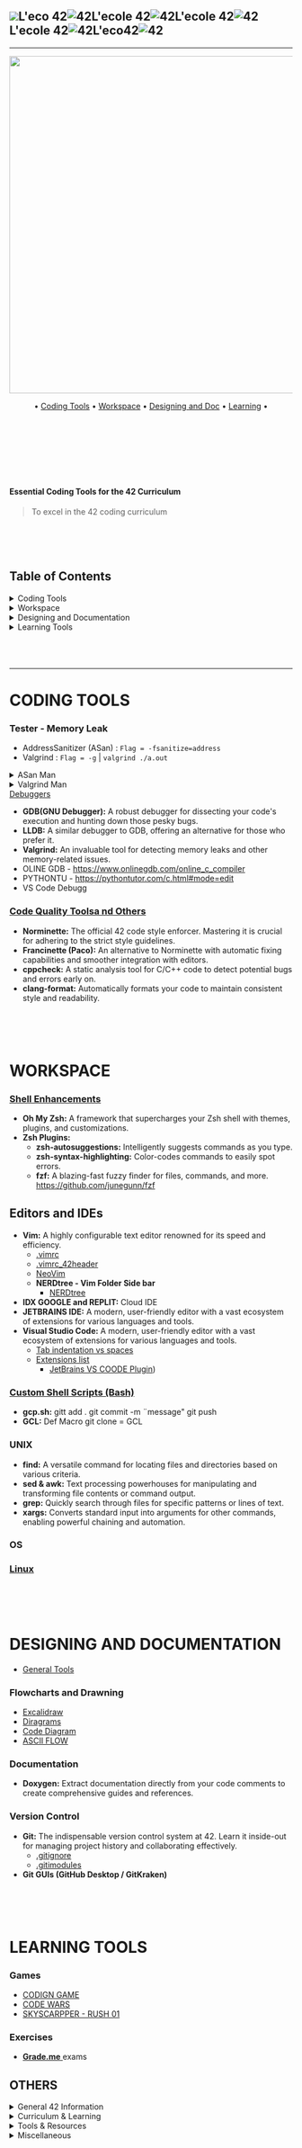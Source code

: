 <a id="top"></a>
![](../zimg/42.svg)L'eco 42![42](../zimg/42.svg)L'ecole 42![42](../zimg/42.svg)L'ecole 42![42](../zimg/42.svg)L'ecole 42![42](../zimg/42.svg)L'eco42![42](../zimg/42.svg)  
---
--- 
<p align="center"><img src="https://github.com/diegonmarcos/L-ecole-42/raw/main/zimg/tools.png" alt="" width="600"></p>

<p align="center">
	• <a href="#1">Coding Tools</a> •
	<a href="#2">Workspace</a> •
	<a href="#1">Designing and Doc</a> •
	<a href="#1">Learning</a> •


</p>

<br>
<br>
<br>
<br>
<br>
<br>

#### Essential Coding Tools for the 42 Curriculum

> To excel in the 42 coding curriculum
<br>
<br>
<br>



<h2>Table of Contents</h2>

<details>
  <summary>Coding Tools</summary>
  <ul>
    <li>
        <details>
            <summary>Tester - Memory Leak</summary>
            <ul>
                <li>AddressSanitizer (ASan)</li>
                <li>Valgrind</li>
            </ul>
        </details>
    </li>
    <li>
        <details>
            <summary>Debuggers</summary>
            <ul>
                <li>GDB (GNU Debugger)</li>
                <li>LLDB</li>
                <li>Valgrind</li>
                <li>ONLINE GDB</li>
                <li>PYTHONTU</li>
                <li>VS Code Debugger</li>
            </ul>
        </details>
    </li>
    <li>
        <details>
            <summary>Code Quality Tools and Others</summary>
            <ul>
                <li>Norminette</li>
                <li>Francinette (Paco)</li>
                <li>cppcheck</li>
                <li>clang-format</li>
            </ul>
        </details>
    </li>
  </ul>
</details>

<details>
  <summary>Workspace</summary>
  <ul>
    <li>
        <details>
            <summary>Shell Enhancements</summary>
            <ul>
                <li>Oh My Zsh</li>
                <li>Zsh Plugins
                    <ul>
                        <li>zsh-autosuggestions</li>
                        <li>zsh-syntax-highlighting</li>
                        <li>fzf</li>
                    </ul>
                </li>
            </ul>
        </details>
    </li>
    <li>
        <details>
            <summary>Editors and IDEs</summary>
            <ul>
                <li>Vim
                    <ul>
                        <li>.vimrc</li>
                        <li>.vimrc_42header</li>
                        <li>NeoVim</li>
                        <li>NERDtree - Vim Folder Side bar</li>
                    </ul>
                </li>
                <li>IDX GOOGLE and REPLIT</li>
                <li>JETBRAINS IDE</li>
                <li>Visual Studio Code
                    <ul>
                        <li>Tab indentation vs spaces</li>
                        <li>Extensions list
                            <ul>
                                <li>JetBrains VS CODE Plugin</li>
                            </ul>
                        </li>
                    </ul>
                </li>
            </ul>
        </details>
    </li>
    <li>
        <details>
            <summary>Custom Shell Scripts (Bash)</summary>
            <ul>
                <li>gcp.sh</li>
                <li>GCL</li>
            </ul>
        </details>
    </li>
    <li>
        <details>
            <summary>UNIX</summary>
            <ul>
                <li>find</li>
                <li>sed & awk</li>
                <li>grep</li>
                <li>xargs</li>
            </ul>
        </details>
    </li>
  </ul>
</details>

<details>
  <summary>Designing and Documentation</summary>
  <ul>
    <li>General Tools</li>
    <li>
        <details>
            <summary>Flowcharts and Drawing</summary>
            <ul>
                <li>Excalidraw</li>
                <li>Diagrams</li>
                <li>Code Diagram</li>
                <li>ASCII FLOW</li>
            </ul>
        </details>
    </li>
    <li>
        <details>
            <summary>Documentation</summary>
            <ul>
                <li>Doxygen</li>
            </ul>
        </details>
    </li>
    <li>
        <details>
            <summary>Version Control</summary>
            <ul>
                <li>Git
                    <ul>
                        <li>.gitignore</li>
                        <li>.gitimodules</li>
                    </ul>
                </li>
                <li>Git GUIs (GitHub Desktop / GitKraken)</li>
            </ul>
        </details>
    </li>
  </ul>
</details>

<details>
  <summary>Learning Tools</summary>
  <ul>
    <li>
        <details>
            <summary>Games</summary>
            <ul>
                <li>CODINGAME</li>
                <li>CODEWARS</li>
                <li>SKYSCRAPPER - RUSH 01</li>
            </ul>
        </details>
    </li>
    <li>
        <details>
            <summary>Exercises</summary>
            <ul>
                <li>Grade.me</li>
            </ul>
        </details>
    </li>
  </ul>
</details> 


<br>
<br>
<br>

---


# CODING TOOLS

### Tester - Memory Leak
- AddressSanitizer (ASan) : ```Flag = -fsanitize=address```
- Valgrind : ```Flag = -g``` | ```valgrind ./a.out```

 <details> <summary>ASan Man</summary>

**1. Compiling your code with AddressSanitizer:**

* **GCC/Clang:** Add the following flags during compilation:
   * `-fsanitize=address` enables ASan instrumentation.
   * `-g` includes debugging information for more detailed error reports.
   * For example: 
     ```bash
     gcc -g -fsanitize=address your_program.c -o your_program
     ```

**2. Running your program:**

* Simply execute the compiled program. ASan will work in the background, monitoring memory access and allocations.

**3. Interpreting ASan output:**

* **Segmentation faults:**
    * If your program encounters a segmentation fault, ASan will provide a detailed report including:
        * The exact memory address that caused the fault.
        * The type of illegal access (e.g., read, write).
        * A stack trace leading to the point of the error.
        * This information greatly aids in pinpointing the source of the problem.

* **Memory leaks:**
    * When your program terminates, ASan will perform a leak check. If any memory leaks are detected, it will output a report showing:
        * The size and number of leaked bytes.
        * A stack trace indicating where the leaked memory was allocated.
        * This helps identify parts of your code that are not properly freeing memory.

**Important points:**

* **Overhead:** ASan introduces some runtime overhead, typically slowing down your program by a factor of 2-3. This is the trade-off for the detailed error detection it provides.
* **False positives:** In some cases, ASan may report false positives, especially when interacting with libraries that use custom memory management.
* **Suppressions:** ASan allows you to suppress certain error types or specific memory regions if needed. Refer to the ASan documentation for details.

**Example ASan output (Segmentation fault):**

```
==31511==ERROR: AddressSanitizer: SEGV on unknown address 0x000000000000 (pc 0x0000004018a9 bp 0x7ffd79f69670 sp 0x7ffd79f69660 T0)
==31511==The signal is caused by a READ memory access.
    #0 0x4018a8 in main /path/to/your_program.c:15
    #1 0x7f0d36d870b2 in __libc_start_main (/lib/x86_64-linux-gnu/libc.so.6+0x270b2)
    #2 0x40113d in _start (/path/to/your_program+0x40113d)

Address 0x000000000000 is located 0 bytes inside of global variable 'uninitialized_pointer' defined in 'your_program.c:5:6' (0x604000) of size 8
SUMMARY: AddressSanitizer: SEGV /path/to/your_program.c:15 in main
```

**Example ASan output (Memory leak):**

```
==31511==ERROR: LeakSanitizer: detected memory leaks

Direct leak of 100 byte(s) in 1 object(s) allocated from:
    #0 0x7f0d37716bc8 in malloc (/lib/x86_64-linux-gnu/libasan.so.5+0x106bc8)
    #1 0x4017f4 in main /path/to/your_program.c:10
    #2 0x7f0d36d870b2 in __libc_start_main (/lib/x86_64-linux-gnu/libc.so.6+0x270b2)

SUMMARY: AddressSanitizer: 100 byte(s) leaked in 1 allocation(s).
```


</details>

 <details> <summary>Valgrind Man</summary>

 Valgrind is a powerful tool for detecting memory errors and leaks in your programs. Here's a breakdown of how to use it:

**1. Compile Your Program with Debugging Information**

* When you compile your program, include the `-g` flag to add debugging information. This will allow Valgrind to associate memory errors with specific lines in your code.

**2. Run Your Program Under Valgrind**

* Use Valgrind as a wrapper for your executable. The basic syntax is:
   ```bash
   valgrind [valgrind-options] your-program [program-arguments]
   ```

**3. Interpret Valgrind's Output**

* Valgrind will provide a detailed report of any memory errors or leaks it detects. Pay attention to:
    * **Error Messages:**  These will indicate the type of error (e.g., invalid read/write, use of uninitialized values), the memory address involved, and the stack trace leading to the error.
    * **Leak Summaries:** At the end of your program's execution, Valgrind will provide a summary of any memory leaks it found, including the number of bytes leaked and the functions responsible for the allocations.

**Important Valgrind Options**

* `--leak-check=full`:  Enables detailed leak checking.
* `--show-reachable=yes`:  Shows possibly lost memory (memory still reachable but potentially leaked).
* `--track-origins=yes`:  Tracks the origin of uninitialized values (can be slower).
* `--log-file=filename`:  Writes Valgrind's output to a specified file.

**Example**

```bash
gcc -g my_program.c -o my_program
valgrind --leak-check=full ./my_program
```

**Key Points**

* Valgrind is most effective when used with programs compiled in debug mode (`-g`).
* It can be helpful to run Valgrind with different options to get more detailed information about specific types of errors.
* Valgrind can be a bit slower than running your program normally, but the benefits of finding and fixing memory issues usually outweigh the performance impact.

**Additional Resources**

* The Valgrind Quick Start Guide: [https://valgrind.org/docs/manual/quick-start.html](https://valgrind.org/docs/manual/quick-start.html)
* The Valgrind User Manual: [https://valgrind.org/docs/manual/manual.html](https://valgrind.org/docs/manual/manual.html)

</ul>
</details
  
### [Debuggers ](Debugger.md)
- **GDB(GNU Debugger):** A robust debugger for dissecting your code's execution and hunting down those pesky bugs.
- **LLDB:** A similar debugger to GDB, offering an alternative for those who prefer it.
- **Valgrind:** An invaluable tool for detecting memory leaks and other memory-related issues.
- OLINE GDB - https://www.onlinegdb.com/online_c_compiler
- PYTHONTU - https://pythontutor.com/c.html#mode=edit
- VS Code Debugg
 
### [Code Quality Toolsa nd Others](CodeQuality.md)
- **Norminette:** The official 42 code style enforcer. Mastering it is crucial for adhering to the strict style guidelines.
- **Francinette (Paco):** An alternative to Norminette with automatic fixing capabilities and smoother integration with editors.
- **cppcheck:** A static analysis tool for C/C++ code to detect potential bugs and errors early on.
- **clang-format:** Automatically formats your code to maintain consistent style and readability.
<br>

<br>

<br>

# WORKSPACE
### [Shell Enhancements](Shell.md)

- **Oh My Zsh:** A framework that supercharges your Zsh shell with themes, plugins, and customizations.
- **Zsh Plugins:**
    - **zsh-autosuggestions:** Intelligently suggests commands as you type.
    - **zsh-syntax-highlighting:** Color-codes commands to easily spot errors.
    - **fzf:** A blazing-fast fuzzy finder for files, commands, and more.
https://github.com/junegunn/fzf  

## Editors and IDEs

- **Vim:** A highly configurable text editor renowned for its speed and efficiency.
	- [.vimrc](p.vimrc.md)
	- [.vimrc_42header](p.vimrc_42header.md)
   	- [NeoVim](https://github.com/neovim/neovim/blob/master/INSTALL.md)
   	- **NERDtree - Vim Folder Side bar**  
 		- [NERDtree](https://github.com/preservim/nerdtree)
- **IDX GOOGLE and REPLIT:** Cloud IDE  
- **JETBRAINS IDE:** A modern, user-friendly editor with a vast ecosystem of extensions for various languages and tools.
- **Visual Studio Code:** A modern, user-friendly editor with a vast ecosystem of extensions for various languages and tools.
	- [Tab indentation vs spaces](VSCode.md)
	- [Extensions list](ExtList.md)
 		- [JetBrains VS COODE Plugin](https://www.jetbrains.com/help/qodana/vscode.html))  

### **[Custom Shell Scripts (Bash) ](Scripts.md)** 

- **gcp.sh:** gitt add . git commit -m ¨message" git push
- **GCL:** Def Macro git clone = GCL

### UNIX
- **find:** A versatile command for locating files and directories based on various criteria.
- **sed & awk:** Text processing powerhouses for manipulating and transforming file contents or command output.
- **grep:** Quickly search through files for specific patterns or lines of text.
- **xargs:** Converts standard input into arguments for other commands, enabling powerful chaining and automation.

### **OS** 
### **[Linux](Linux.md)** 

<br>

<br>

<br>


# DESIGNING AND DOCUMENTATION
- [General Tools](General.md)


### Flowcharts and Drawning
- [Excalidraw](https://excalidraw.com/)
- [Diragrams](https://app.diagrams.net/)
- [Code Diagram](https://text-to-diagram.com/?b=mermaid&example=tables  )
- [ASCII FLOW](https://asciiflow.com/#/)

### Documentation
- **Doxygen:** Extract documentation directly from your code comments to create comprehensive guides and references.

### Version Control
- **Git:** The indispensable version control system at 42. Learn it inside-out for managing project history and collaborating effectively.
	- [.gitignore](p.gitignore.md)
	- [.gitimodules](p.gitmodules.md)
- **Git GUIs (GitHub Desktop / GitKraken)**




<br>

<br>

<br>


# LEARNING TOOLS

### Games
- [CODIGN GAME](https://www.codingame.com/start/)
- [CODE WARS](https://www.codewars.com/)
- [SKYSCARPPER - RUSH 01](https://es.puzzle-skyscrapers.com/)

### Exercises
- [**Grade.me** ](https://grademe.fr/) exams



<h2>OTHERS</h2>

<details>
  <summary>General 42 Information</summary>
  <ul>
    <li>Information and Facts</li>
    <li>Trivia</li>
    <li>Rewards</li>
    <li>Network</li>
    <li>Social</li>
  </ul>
</details>

<details>
  <summary>Curriculum & Learning</summary>
  <ul>
    <li>Piscine and Common Core</li>
    <li>Exams</li>
    <li>Peer-To-Peer</li>
  </ul>
</details>

<details>
  <summary>Tools & Resources</summary>
  <ul>
    <li>Websites & Guides</li>
    <li>Extensions</li>
    <li>Grammar</li>
    <li>Browser</li>
    <li>Apps</li>
    <li>Readme</li>
    <li>Productivity</li>
    <li>Others</li>
  </ul>
</details>

<details>
  <summary>Miscellaneous</summary>
  <ul>
    <li>Wikimedia Foundation</li>
    <li>Campuses</li>
    <li>Artificial Intelligence</li>
    <li>Educational Resources</li>
    <li>Design Tools</li>
    <li>Entertainment</li>
    <li>Development Tools</li>
    <li>Others</li>
  </ul>
</details>







